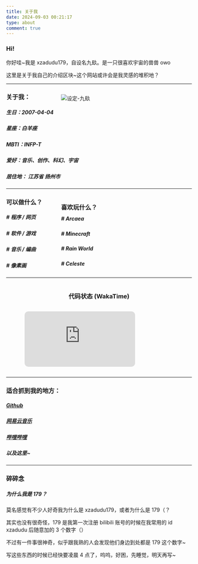 ```yaml
---
title: 关于我
date: 2024-09-03 00:21:17
type: about
comment: true
---
```


<style>

    .primary {
        color: var(--primary-color);
    }

    .midcontent {
        /* width: 100%; */
        display: flex;
        Justify-content: center;
    }

    .wl-reaction {
        display: none;
    }

</style>

### Hi!

你好哇~我是 xzadudu179，自设名九镹。是一只很喜欢宇宙的兽兽 owo

这里是关于我自己的介绍区块~这个网站或许会是我灵感的堆积地？

---

<div style="max-width:355px;width:100%;float:right">

![设定-九镹](https://image.179.life/images/179.png)

</div>

### 关于我：

##### 生日：<font class="primary">2007</font><font class="primary">-04</font><font class="primary">-04</font>

##### 星座：<font class="primary">白羊座</font>

##### MBTI：<font class="primary">INFP-T</font>

##### 爱好：<font class="primary">音乐、创作、科幻、宇宙</font>

##### 居住地： <font class="primary">江苏省 扬州市</font>

---

<div style="max-width:355px;width:100%;float:right;">

### 喜欢玩什么？

<div style="margin-bottom:-8px"></div>

##### # <font class="primary">Arcaea</font>

##### # <font class="primary">Minecraft</font>

##### # <font class="primary">Rain World</font>

##### # <font class="primary">Celeste</font>

</div>

### 可以做什么？

##### # <font class="primary">程序 / 网页</font>

##### # <font class="primary">软件 / 游戏</font>

##### # <font class="primary">音乐 / 编曲</font>

##### # <font class="primary">像素画</font>

---

<div class="midcontent">

### 代码状态 (WakaTime)

</div>

<div class="midcontent">
<figure style="width:80%;"><embed src="https://wakatime.com/share/@xzadudu179/6a499d57-c43f-420b-8a7c-60ba9c175540.svg" style="border-radius:10px"></embed></figure>
</div>

---

### 适合抓到我的地方：

##### <i class="fa-regular fa-code-compare"></i> <font class="primary"> [Github](https://github.com/xzadudu179) </font>

##### <i class="fa-regular fa-music"></i> <font class="primary"> [网易云音乐](https://music.163.com/#/user/home?id=318786091) </font>

##### <i class="fa-regular fa-tv-retro"></i> <font class="primary"> [哔哩哔哩](https://space.bilibili.com/70738350) </font>

##### 以及这里~

---

### 碎碎念

##### <font class="primary">为什么我是 179？</font>

莫名感觉有不少人好奇我为什么是 xzadudu179，或者为什么是 179（？

其实也没有很奇怪，179 是我第一次注册 bilibili 账号的时候在我常用的 id xzadudu 后随意加的 3 个数字（）

不过有一件事很神奇，似乎跟我熟的人会发现他们身边到处都是 179 这个数字~

写这些东西的时候已经快要凌晨 4 点了，呜呜，好困，先睡觉，明天再写~
